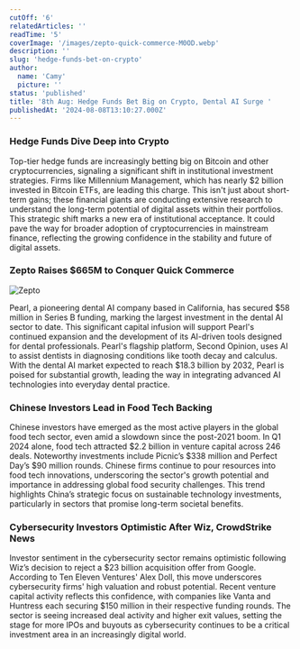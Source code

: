 ```yaml
---
cutOff: '6'
relatedArticles: ''
readTime: '5'
coverImage: '/images/zepto-quick-commerce-M0OD.webp'
description: ''
slug: 'hedge-funds-bet-on-crypto'
author:
  name: 'Camy'
  picture: ''
status: 'published'
title: '8th Aug: Hedge Funds Bet Big on Crypto, Dental AI Surge '
publishedAt: '2024-08-08T13:10:27.000Z'
---
```


### Hedge Funds Dive Deep into Crypto

Top-tier hedge funds are increasingly betting big on Bitcoin and other cryptocurrencies, signaling a significant shift in institutional investment strategies. Firms like Millennium Management, which has nearly $2 billion invested in Bitcoin ETFs, are leading this charge. This isn't just about short-term gains; these financial giants are conducting extensive research to understand the long-term potential of digital assets within their portfolios. This strategic shift marks a new era of institutional acceptance. It could pave the way for broader adoption of cryptocurrencies in mainstream finance, reflecting the growing confidence in the stability and future of digital assets.

### Zepto Raises $665M to Conquer Quick Commerce

![Zepto](/images/zepto-quick-commerce-MyMj.webp)

Pearl, a pioneering dental AI company based in California, has secured $58 million in Series B funding, marking the largest investment in the dental AI sector to date. This significant capital infusion will support Pearl's continued expansion and the development of its AI-driven tools designed for dental professionals. Pearl's flagship platform, Second Opinion, uses AI to assist dentists in diagnosing conditions like tooth decay and calculus. With the dental AI market expected to reach $18.3 billion by 2032, Pearl is poised for substantial growth, leading the way in integrating advanced AI technologies into everyday dental practice.

### Chinese Investors Lead in Food Tech Backing

Chinese investors have emerged as the most active players in the global food tech sector, even amid a slowdown since the post-2021 boom. In Q1 2024 alone, food tech attracted $2.2 billion in venture capital across 246 deals. Noteworthy investments include Picnic’s $338 million and Perfect Day’s $90 million rounds. Chinese firms continue to pour resources into food tech innovations, underscoring the sector's growth potential and importance in addressing global food security challenges. This trend highlights China’s strategic focus on sustainable technology investments, particularly in sectors that promise long-term societal benefits.

### Cybersecurity Investors Optimistic After Wiz, CrowdStrike News

Investor sentiment in the cybersecurity sector remains optimistic following Wiz’s decision to reject a $23 billion acquisition offer from Google. According to Ten Eleven Ventures' Alex Doll, this move underscores cybersecurity firms' high valuation and robust potential. Recent venture capital activity reflects this confidence, with companies like Vanta and Huntress each securing $150 million in their respective funding rounds. The sector is seeing increased deal activity and higher exit values, setting the stage for more IPOs and buyouts as cybersecurity continues to be a critical investment area in an increasingly digital world.
